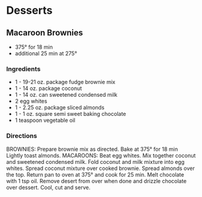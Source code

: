 # Desserts

## Macaroon Brownies

* 375° for 18 min
* additional 25 min at 275°

### Ingredients

* 1 - 19-21 oz. package  fudge brownie mix
* 1 - 14 oz. package  coconut
* 1 - 14 oz. can  sweetened condensed milk
* 2  egg whites
* 1 - 2.25 oz. package  sliced almonds
* 1 - 1 oz. square  semi sweet baking chocolate
* 1 teaspoon  vegetable oil

### Directions

BROWNIES:  Prepare brownie mix as directed.  Bake at 375° for 18 min  Lightly toast almonds.
MACAROONS:  Beat egg whites.  Mix together coconut and sweetened condensed milk.   Fold coconut and milk mixture  into egg  whites.
Spread coconut mixture over cooked brownie.  Spread almonds over the top.
Return pan to oven at 375° and cook for 25 min.
Melt chocolate with 1 tsp oil.
Remove desert from over when done and drizzle chocolate over dessert.  Cool, cut and serve.

